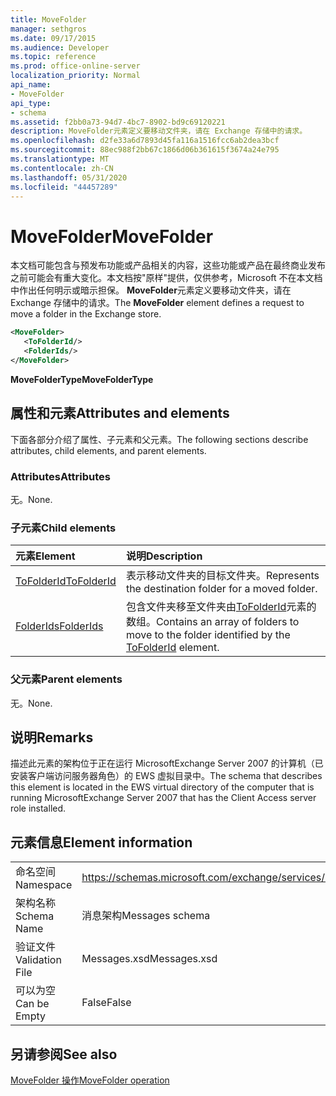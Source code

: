 ```yaml
---
title: MoveFolder
manager: sethgros
ms.date: 09/17/2015
ms.audience: Developer
ms.topic: reference
ms.prod: office-online-server
localization_priority: Normal
api_name:
- MoveFolder
api_type:
- schema
ms.assetid: f2bb0a73-94d7-4bc7-8902-bd9c69120221
description: MoveFolder元素定义要移动文件夹，请在 Exchange 存储中的请求。
ms.openlocfilehash: d2fe33a6d7893d45fa116a1516fcc6ab2dea3bcf
ms.sourcegitcommit: 88ec988f2bb67c1866d06b361615f3674a24e795
ms.translationtype: MT
ms.contentlocale: zh-CN
ms.lasthandoff: 05/31/2020
ms.locfileid: "44457289"
---
```

# <a name="movefolder"></a><span data-ttu-id="b78b6-103">MoveFolder</span><span class="sxs-lookup"><span data-stu-id="b78b6-103">MoveFolder</span></span>

<span data-ttu-id="b78b6-104">本文档可能包含与预发布功能或产品相关的内容，这些功能或产品在最终商业发布之前可能会有重大变化。本文档按"原样"提供，仅供参考，Microsoft 不在本文档中作出任何明示或暗示担保。 **MoveFolder**元素定义要移动文件夹，请在 Exchange 存储中的请求。</span><span class="sxs-lookup"><span data-stu-id="b78b6-104">The **MoveFolder** element defines a request to move a folder in the Exchange store.</span></span> 
  
```xml
<MoveFolder>
   <ToFolderId/>
   <FolderIds/>
</MoveFolder>
```

 <span data-ttu-id="b78b6-105">**MoveFolderType**</span><span class="sxs-lookup"><span data-stu-id="b78b6-105">**MoveFolderType**</span></span>
## <a name="attributes-and-elements"></a><span data-ttu-id="b78b6-106">属性和元素</span><span class="sxs-lookup"><span data-stu-id="b78b6-106">Attributes and elements</span></span>

<span data-ttu-id="b78b6-107">下面各部分介绍了属性、子元素和父元素。</span><span class="sxs-lookup"><span data-stu-id="b78b6-107">The following sections describe attributes, child elements, and parent elements.</span></span>
  
### <a name="attributes"></a><span data-ttu-id="b78b6-108">Attributes</span><span class="sxs-lookup"><span data-stu-id="b78b6-108">Attributes</span></span>

<span data-ttu-id="b78b6-109">无。</span><span class="sxs-lookup"><span data-stu-id="b78b6-109">None.</span></span>
  
### <a name="child-elements"></a><span data-ttu-id="b78b6-110">子元素</span><span class="sxs-lookup"><span data-stu-id="b78b6-110">Child elements</span></span>

|<span data-ttu-id="b78b6-111">**元素**</span><span class="sxs-lookup"><span data-stu-id="b78b6-111">**Element**</span></span>|<span data-ttu-id="b78b6-112">**说明**</span><span class="sxs-lookup"><span data-stu-id="b78b6-112">**Description**</span></span>|
|:-----|:-----|
|[<span data-ttu-id="b78b6-113">ToFolderId</span><span class="sxs-lookup"><span data-stu-id="b78b6-113">ToFolderId</span></span>](tofolderid.md) <br/> |<span data-ttu-id="b78b6-114">表示移动文件夹的目标文件夹。</span><span class="sxs-lookup"><span data-stu-id="b78b6-114">Represents the destination folder for a moved folder.</span></span>  <br/> |
|[<span data-ttu-id="b78b6-115">FolderIds</span><span class="sxs-lookup"><span data-stu-id="b78b6-115">FolderIds</span></span>](folderids.md) <br/> |<span data-ttu-id="b78b6-116">包含文件夹移至文件夹由[ToFolderId](tofolderid.md)元素的数组。</span><span class="sxs-lookup"><span data-stu-id="b78b6-116">Contains an array of folders to move to the folder identified by the [ToFolderId](tofolderid.md) element.</span></span>  <br/> |
   
### <a name="parent-elements"></a><span data-ttu-id="b78b6-117">父元素</span><span class="sxs-lookup"><span data-stu-id="b78b6-117">Parent elements</span></span>

<span data-ttu-id="b78b6-118">无。</span><span class="sxs-lookup"><span data-stu-id="b78b6-118">None.</span></span>
  
## <a name="remarks"></a><span data-ttu-id="b78b6-119">说明</span><span class="sxs-lookup"><span data-stu-id="b78b6-119">Remarks</span></span>

<span data-ttu-id="b78b6-120">描述此元素的架构位于正在运行 MicrosoftExchange Server 2007 的计算机（已安装客户端访问服务器角色）的 EWS 虚拟目录中。</span><span class="sxs-lookup"><span data-stu-id="b78b6-120">The schema that describes this element is located in the EWS virtual directory of the computer that is running MicrosoftExchange Server 2007 that has the Client Access server role installed.</span></span>
  
## <a name="element-information"></a><span data-ttu-id="b78b6-121">元素信息</span><span class="sxs-lookup"><span data-stu-id="b78b6-121">Element information</span></span>

|||
|:-----|:-----|
|<span data-ttu-id="b78b6-122">命名空间</span><span class="sxs-lookup"><span data-stu-id="b78b6-122">Namespace</span></span>  <br/> |https://schemas.microsoft.com/exchange/services/2006/messages  <br/> |
|<span data-ttu-id="b78b6-123">架构名称</span><span class="sxs-lookup"><span data-stu-id="b78b6-123">Schema Name</span></span>  <br/> |<span data-ttu-id="b78b6-124">消息架构</span><span class="sxs-lookup"><span data-stu-id="b78b6-124">Messages schema</span></span>  <br/> |
|<span data-ttu-id="b78b6-125">验证文件</span><span class="sxs-lookup"><span data-stu-id="b78b6-125">Validation File</span></span>  <br/> |<span data-ttu-id="b78b6-126">Messages.xsd</span><span class="sxs-lookup"><span data-stu-id="b78b6-126">Messages.xsd</span></span>  <br/> |
|<span data-ttu-id="b78b6-127">可以为空</span><span class="sxs-lookup"><span data-stu-id="b78b6-127">Can be Empty</span></span>  <br/> |<span data-ttu-id="b78b6-128">False</span><span class="sxs-lookup"><span data-stu-id="b78b6-128">False</span></span>  <br/> |
   
## <a name="see-also"></a><span data-ttu-id="b78b6-129">另请参阅</span><span class="sxs-lookup"><span data-stu-id="b78b6-129">See also</span></span>



[<span data-ttu-id="b78b6-130">MoveFolder 操作</span><span class="sxs-lookup"><span data-stu-id="b78b6-130">MoveFolder operation</span></span>](movefolder-operation.md)

